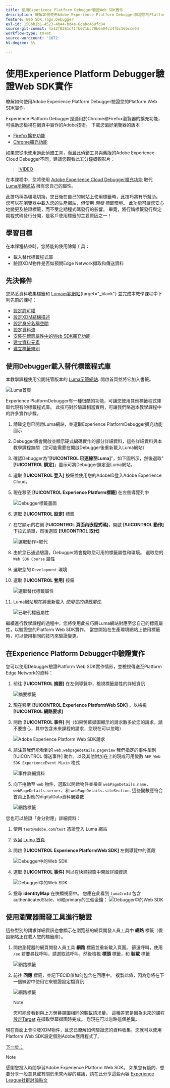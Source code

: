 ```yaml
---
title: 使用Experience Platform Debugger驗證Web SDK實作
description: 瞭解如何使用Adobe Experience Platform Debugger驗證您的Platform Web SDK實作。 本課程屬於「使用Web SDK實作Adobe Experience Cloud」教學課程的一部分。
feature: Web SDK,Tags,Debugger
exl-id: 150bb1b1-4523-4b44-bd4e-6cabc468fc04
source-git-commit: 4a12f8261cf1fb071bc70b6a04c34f6c16bcce64
workflow-type: tm+mt
source-wordcount: '1072'
ht-degree: 5%

---
```


# 使用Experience Platform Debugger驗證Web SDK實作

瞭解如何使用Adobe Experience Platform Debugger驗證您的Platform Web SDK實作。

Experience Platform Debugger是適用於Chrome和Firefox瀏覽器的擴充功能，可協助您檢視在網頁中實作的Adobe技術。 下載您偏好瀏覽器的版本：

* [Firefox擴充功能](https://addons.mozilla.org/zh-TW/firefox/addon/adobe-experience-platform-dbg/)
* [Chrome擴充功能](https://chrome.google.com/webstore/detail/adobe-experience-platform/bfnnokhpnncpkdmbokanobigaccjkpob)

如果您從未使用過此偵錯工具，而且此偵錯工具與舊版的Adobe Experience Cloud Debugger不同，建議您觀看此五分鐘概觀影片：

>[!VIDEO](https://video.tv.adobe.com/v/32156?learn=on)

在本課程中，您將使用 [Adobe Experience Cloud Debugger擴充功能](https://chrome.google.com/webstore/detail/adobe-experience-cloud-de/ocdmogmohccmeicdhlhhgepeaijenapj) 取代 [Luma示範網站](https://luma.enablementadobe.com/content/luma/us/en.html) 擁有您自己的屬性。

此技巧稱為環境切換，您日後在自己的網站上使用標籤時，此技巧將有所幫助。 您可以在瀏覽器中載入您的生產網站，但使用 *開發* 標籤環境。 此功能可讓您安心地變更及驗證標籤，而不受定期程式碼發行的影響。 畢竟，將行銷標籤發行與定期程式碼發行分開，是客戶使用標籤的主要原因之一！

## 學習目標

在本課程結束時，您將能夠使用除錯工具：

* 載入替代標籤程式庫
* 驗證XDM物件是否如預期Edge Network擷取和傳送資料

## 先決條件

您熟悉資料收集標籤和 [Luma示範網站](https://luma.enablementadobe.com/content/luma/us/en.html){target="_blank"} 並完成本教學課程中下列先前的課程：

* [設定許可權](configure-permissions.md)
* [設定XDM結構描述](configure-schemas.md)
* [設定身分名稱空間](configure-identities.md)
* [設定資料流](configure-datastream.md)
* [安裝在標籤屬性中的Web SDK擴充功能](install-web-sdk.md)
* [建立資料元素](create-data-elements.md)
* [建立標籤規則](create-tag-rule.md)


## 使用Debugger載入替代標籤程式庫

本教學課程使用公開託管版本的 [Luma示範網站](https://luma.enablementadobe.com/content/luma/us/en.html). 開啟首頁並將它加入書籤。

![Luma首頁](assets/validate-luma-site.png)

Experience PlatformDebugger有一種很酷的功能，可讓您使用其他標籤程式庫取代現有的標籤程式庫。 此技巧對於驗證相當實用，可讓我們略過本教學課程中的許多實作步驟。

1. 請確定您已開啟Luma網站，並選取Experience PlatformDebugger擴充功能圖示
1. Debugger將會開啟並顯示硬式編碼實作的部分詳細資料，這些詳細資料與本教學課程無關（您可能需要在開啟Debugger後重新載入Luma網站）
1. 確認Debugger為&quot;**[!UICONTROL 已連線至Luma]**&quot;，如下圖所示，然後選取&quot;**[!UICONTROL 鎖定]**」圖示可將Debugger鎖定至Luma網站。
1. 選取 **[!UICONTROL 登入]** 按鈕並使用您的AdobeID登入Adobe Experience Cloud。
1. 現在移至 **[!UICONTROL Experience Platform標籤]** 在左側導覽列中

   ![Debugger標籤畫面](assets/validate-launch-screen.png)

1. 選取 **[!UICONTROL 設定]** 標籤
1. 在它顯示的右側 **[!UICONTROL 頁面內嵌程式碼]**，開啟 **[!UICONTROL 動作]** 下拉式清單，然後選取 **[!UICONTROL 取代]**

   ![選取動作>取代](assets/validate-switch-environment.png)

1. 由於您已通過驗證，Debugger將會提取您可用的標籤屬性和環境。 選取您的 `Web SDK Course` 屬性
1. 選取您的 `Development` 環境
1. 選取 **[!UICONTROL 套用]** 按鈕

   ![選取替代標籤屬性](assets/validate-switch-selection.png)

1. Luma網站現在將重新載入 _使用您的標籤屬性_.

   ![已取代標籤屬性](assets/validate-switch-success.png)

繼續進行教學課程的過程中，您將使用此技巧將Luma網站對應至您自己的標籤屬性，以驗證您的Platform Web SDK實作。 當您開始在生產環境網站上使用標籤時，可以使用相同的技巧來驗證變更。

## 在Experience Platform Debugger中驗證實作

您可以使用Debugger驗證Platform Web SDK實作情形，並檢視傳送至Platform Edge Network的資料：

1. 前往 **[!UICONTROL 摘要]** 在左側導覽中，檢視標籤屬性的詳細資訊

   ![摘要標籤](assets/validate-summary.png)

1. 現在移至 **[!UICONTROL Experience PlatformWeb SDK]** ，以檢視 **[!UICONTROL 網路要求]**
1. 開啟 **[!UICONTROL 事件]** 列（如果熒幕擷圖顯示的請求數多於您的請求，請不要擔心，其中包含未來課程的請求，您現在可以忽略）

   ![Adobe Experience Platform Web SDK請求](assets/validate-aep-screen.png)

1. 請注意我們能看到的 `web.webpagedetails.pageView` 我們指定的事件型別 [!UICONTROL 傳送事件] 動作，以及其他附加在上的現成可用變數 `AEP Web SDK ExperienceEvent Mixin` 格式

   ![事件詳細資料](assets/validate-event-pageViews.png)

1. 向下捲動至 `web` 物件，選取以開啟物件並檢查 `webPageDetails.name`， `webPageDetails.server`、和 `webPageDetails.siteSection`. 這些變數應符合首頁上對應的digitalData資料層變數

   ![網路標籤](assets/validate-xdm-content.png)

您也可以驗證「身分對應」詳細資料：

1. 使用 `test@adobe.com`/`test` 憑證登入 Luma 網站

1. 返回 [Luma 首頁](https://luma.enablementadobe.com/content/luma/us/en.html)

1. 開啟 **[!UICONTROL Experience PlatformWeb SDK]** 左側導覽中的區段

   ![Debugger中的Web SDK](assets/identity-debugger-websdk-dark.png)

1. 選取 **[!UICONTROL 事件]** 列以在快顯視窗中開啟詳細資訊

   ![Debugger中的Web SDK](assets/identity-deugger-websdk-event-dark.png)

1. 搜尋 **identityMap** 在快顯視窗中。 您應在此看到 `lumaCrmId` 包含authenticatedState、id和primary的三個金鑰：
   ![Debugger中的Web SDK](assets/identity-deugger-websdk-event-lumaCrmId-dark.png)


## 使用瀏覽器開發工具進行驗證

這些型別的請求詳細資訊也會顯示在瀏覽器的網頁開發人員工具中 **網路** 標籤（假設網站正在載入您的標籤庫）。

1. 開啟瀏覽器的網頁開發人員工具 **網路** 標籤並重新載入頁面。 篩選呼叫，使用 `/ee` 若要尋找呼叫，請選取該呼叫，然後檢視 **標頭** 標籤，和 **裝載** 標籤

   ![網路標籤](assets/validate-dev-console.png)

1. 前往 **回應** 標籤，並記下ECID值如何包含在回應中。 複製此值，因為您將在下一個練習中使用它來驗證設定檔資訊

   ![網路標籤](assets/validate-dev-console-ecid.png)

   >[!NOTE]
   >
   >    您可能會看到與上方熒幕擷圖相同的裝載請求量。 這種差異是因為未來的課程 [設定Target](setup-target.md) 在擷取熒幕擷圖時完成。 您現在可以忽略這個差異。

現在頁面上會引發XDM物件，且您已瞭解如何驗證您的資料收集，您就可以使用Platform Web SDK設定個別Adobe應用程式了。

[下一步： ](setup-experience-platform.md)

>[!NOTE]
>
>感謝您投入時間學習Adobe Experience Platform Web SDK。 如果您有疑問、想要分享一般意見或有關於未來內容的建議，請在此分享這些內容 [Experience League社群討論貼文](https://experienceleaguecommunities.adobe.com/t5/adobe-experience-platform-launch/tutorial-discussion-implement-adobe-experience-cloud-with-web/td-p/444996)
